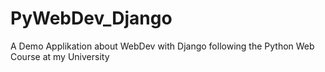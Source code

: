 # PyWebDev_Django
A Demo Applikation about WebDev with Django following the Python Web Course at my University
